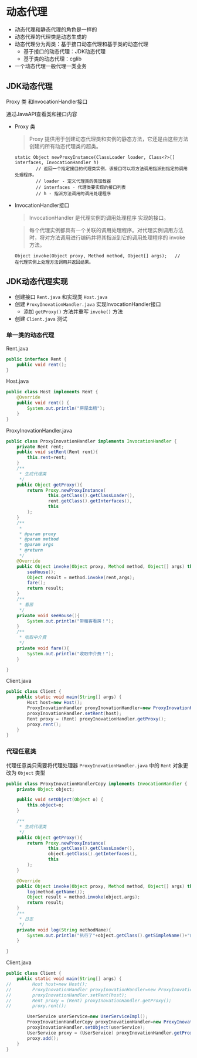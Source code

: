 # 动态代理
- 动态代理和静态代理的角色是一样的
- 动态代理的代理类是动态生成的
- 动态代理分为两类：基于接口动态代理和基于类的动态代理
    - 基于接口的动态代理：JDK动态代理
    - 基于类的动态代理：cglib
- 一个动态代理一般代理一类业务
## JDK动态代理
Proxy 类 和InvocationHandler接口

通过JavaAPI查看类和接口内容
* Proxy 类
    > Proxy 提供用于创建动态代理类和实例的静态方法，它还是由这些方法创建的所有动态代理类的超类。
    ```shell script
    static Object newProxyInstance(ClassLoader loader, Class<?>[] interfaces, InvocationHandler h) 
            // 返回一个指定接口的代理类实例，该接口可以将方法调用指派到指定的调用处理程序。 
            // loader - 定义代理类的类加载器
            // interfaces - 代理类要实现的接口列表
            // h - 指派方法调用的调用处理程序 
    ```
* InvocationHandler接口

    > InvocationHandler 是代理实例的调用处理程序 实现的接口。 

    > 每个代理实例都具有一个关联的调用处理程序。对代理实例调用方法时，将对方法调用进行编码并将其指派到它的调用处理程序的 invoke 方法。
    ```shell script
    Object invoke(Object proxy, Method method, Object[] args);   //    在代理实例上处理方法调用并返回结果。 
    ```
## JDK动态代理实现
+ 创建接口 `Rent.java` 和实现类 `Host.java`
+ 创建 `ProxyInovationHandler.java` 实现InvocationHandler接口
    + 添加 `getProxy()` 方法并重写 `invoke()` 方法
+ 创建 `Client.java` 测试
### 单一类的动态代理
Rent.java
```java
public interface Rent {
    public void rent();
}
```
Host.java
```java
public class Host implements Rent {
    @Override
    public void rent() {
        System.out.println("房屋出租");
    }
}
```
ProxyInovationHandler.java
```java
public class ProxyInovationHandler implements InvocationHandler {
    private Rent rent;
    public void setRent(Rent rent){
        this.rent=rent;
    }
    /**
     * 生成代理类
     */
    public Object getProxy(){
        return Proxy.newProxyInstance(
                this.getClass().getClassLoader(),
                rent.getClass().getInterfaces(),
                this
        );
    }
    /**
     * 
     * @param proxy  
     * @param method 
     * @param args   
     * @return 
     */
    @Override
    public Object invoke(Object proxy, Method method, Object[] args) throws Throwable {
        seeHouse();
        Object result = method.invoke(rent,args);
        fare();
        return result;
    }
    /**
     * 看房
     */
    private void seeHouse(){
        System.out.println("带租客看房！");
    }
    /**
     * 收取中介费
     */
    private void fare(){
        System.out.println("收取中介费！");
    }

}

```
Client.java
```java
public class Client {
    public static void main(String[] args) {
        Host host=new Host();
        ProxyInovationHandler proxyInovationHandler=new ProxyInovationHandler();
        proxyInovationHandler.setRent(host);
        Rent proxy = (Rent) proxyInovationHandler.getProxy();
        proxy.rent();
    }
}
```
### 代理任意类
代理任意类只需要将代理处理器 `ProxyInovationHandler.java` 中的 `Rent` 对象更改为 `Object` 类型
```java
public class ProxyInovationHandlerCopy implements InvocationHandler {
    private Object object;

    public void setObject(Object o) {
        this.object=o;
    }

    /**
     * 生成代理类
     */
    public Object getProxy(){
        return Proxy.newProxyInstance(
                this.getClass().getClassLoader(),
                object.getClass().getInterfaces(),
                this
        );
    }

    @Override
    public Object invoke(Object proxy, Method method, Object[] args) throws Throwable {
        log(method.getName());
        Object result = method.invoke(object,args);
        return result;
    }
    /**
     * 日志
     */
    private void log(String methodName){
        System.out.println("执行了"+object.getClass().getSimpleName()+"的"+methodName+"方法");
    }

}

```
Client.java
```java
public class Client {
    public static void main(String[] args) {
//        Host host=new Host();
//        ProxyInovationHandler proxyInovationHandler=new ProxyInovationHandler();
//        proxyInovationHandler.setRent(host);
//        Rent proxy = (Rent) proxyInovationHandler.getProxy();
//        proxy.rent();

        UserService userService=new UserServiceImpl();
        ProxyInovationHandlerCopy proxyInovationHandler=new ProxyInovationHandlerCopy();
        proxyInovationHandler.setObject(userService);
        UserService proxy = (UserService) proxyInovationHandler.getProxy();
        proxy.add();
    }
}

```